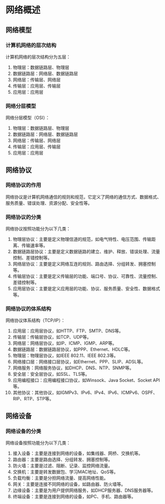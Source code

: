 # 网络概述

## 网络模型

### 计算机网络的层次结构

计算机网络的层次结构分为五层：

1. 物理层：数据链路层、物理层
2. 数据链路层：网络层、数据链路层
3. 网络层：传输层、网络层
4. 传输层：应用层、传输层
5. 应用层：应用层

### 网络分层模型

网络分层模型（OSI）：

1. 物理层：数据链路层、物理层
2. 数据链路层：网络层、数据链路层
3. 网络层：传输层、网络层
4. 传输层：应用层、传输层
5. 应用层：应用层

## 网络协议

### 网络协议的作用 
网络协议是计算机网络通信的规则和规范，它定义了网络的通信方式、数据格式、服务质量、错误处理、资源分配、安全性等。    

### 网络协议的分类

网络协议按照功能分为以下几类：

1. 物理层协议：主要是定义物理信道的规范，如电气特性、电压范围、传输距离、传输速率等。
2. 数据链路层协议：主要是定义数据链路的建立、维护、释放、错误处理、流量控制、差错控制等。
3. 网络层协议：主要是定义网络互连的规则、路由选择、分组转发、拥塞控制等。
4. 传输层协议：主要是定义传输层的功能、端口号、协议、可靠性、流量控制、差错控制等。
5. 应用层协议：主要是定义应用层的功能、协议、服务质量、安全性、数据格式等。

### 网络协议的体系结构

网络协议体系结构（TCP/IP）：

1. 应用层：应用层协议，如HTTP、FTP、SMTP、DNS等。
2. 传输层：传输层协议，如TCP、UDP等。
3. 网络层：网络层协议，如IP、ICMP、IGMP、ARP等。
4. 数据链路层：数据链路层协议，如PPP、Ethernet、HDLC等。
5. 物理层：物理层协议，如IEEE 802.11、IEEE 802.3等。
6. 网络接口层：网络接口层协议，如Ethernet、PPP、SLIP、ADSL等。
7. 网络服务：网络服务协议，如DHCP、DNS、NTP、SNMP等。
8. 安全层：安全层协议，如SSL、TLS等。
9. 应用编程接口：应用编程接口协议，如Winsock、Java Socket、Socket API等。
10. 其他协议：其他协议，如IGMPv3、IPv6、IPv4、IPv6、ICMPv6、OSPF、RIP、RTP、STP等。
## 网络设备

### 网络设备的分类

网络设备按照功能分为以下几类：

1. 接入设备：主要是连接到网络的设备，如集线器、网桥、交换机等。
2. 路由器：主要是路由选择、分组转发、拥塞控制等。
3. 防火墙：主要是过滤、阻断、记录、监控网络流量。
4. 交换机：主要是转发数据包、学习MAC地址、QoS等。
5. 负载均衡：主要是分担网络流量、提高网络性能。
6. 网关：主要是连接不同网络的设备，如路由器、防火墙等。
7. 边缘设备：主要是为用户提供网络服务，如DHCP服务器、DNS服务器等。
8. 终端设备：主要是连接到网络的设备，如PC、手机、路由器等。

